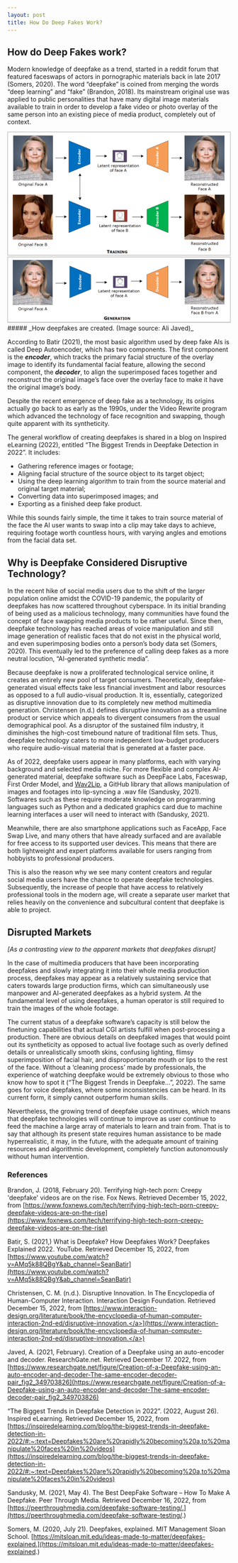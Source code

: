 ```yaml
---
layout: post
title: How Do Deep Fakes Work?
---
```


## How do Deep Fakes work?

Modern knowledge of deepfake as a trend, started in a reddit forum that featured faceswaps of actors in pornographic materials back in late 2017 (Somers, 2020). The word “deepfake” is coined from merging the words “deep learning” and “fake” (Brandon, 2018). Its mainstream original use was applied to public personalities that have many digital image materials available to train in order to develop a fake video or photo overlay of the same person into an existing piece of media product, completely out of context.

<img src="Creation-of-a-Deepfake-using-an-auto-encoder-and-decoder-The-same-encoder-decoder-pair.png">
#####                                 _How deepfakes are created. (Image source: Ali Javed)_

According to Batir (2021), the most basic algorithm used by deep fake AIs is called Deep Autoencoder, which has two components. The first component is the **_encoder_**, which tracks the primary facial structure of the overlay image to identify its fundamental facial feature, allowing the second component, the **_decoder_**, to align the superimposed faces together and reconstruct the original image’s face over the overlay face to make it have the original image’s body.
 
 Despite the recent emergence of deep fake as a technology, its origins actually go back to as early as the 1990s, under the Video Rewrite program which advanced the technology of face recognition and swapping, though quite apparent with its syntheticity.
 
The general workflow of creating deepfakes is shared in a blog on Inspired eLearning (2022), entitled “The Biggest Trends in Deepfake Detection in 2022”. It includes:
- Gathering reference images or footage;
- Aligning facial structure of the source object to its target object;
- Using the deep learning algorithm to train from the source material and original target material;
- Converting data into superimposed images; and
- Exporting as a finished deep fake product.
 
 While this sounds fairly simple, the time it takes to train source material of the face the AI user wants to swap into a clip may take days to achieve, requiring footage worth countless hours, with varying angles and emotions from the facial data set.
 
## Why is Deepfake Considered Disruptive Technology?
 
In the recent hike of social media users due to the shift of the larger population online amidst the COVID-19 pandemic, the popularity of deepfakes has now scattered throughout cyberspace. In its initial branding of being used as a malicious technology, many communities have found the concept of face swapping media products to be rather useful. Since then, deepfake technology has reached areas of voice manipulation and still image generation of realistic faces that do not exist in the physical world, and even superimposing bodies onto a person’s body data set (Somers, 2020). This eventually led to the preference of calling deep fakes as a more neutral locution, “AI-generated synthetic media”.

Because deepfake is now a proliferated technological service online, it creates an entirely new pool of target consumers. Theoretically, deepfake-generated visual 
effects take less financial investment and labor resources as opposed to a full audio-visual production. It is, essentially, categorized as disruptive innovation due to its completely new method multimedia generation. Christensen (n.d.) defines disruptive innovation as a streamline product or service which appeals to divergent consumers from the usual demographical pool. As a disruptor of the sustained film industry, it diminishes the high-cost timebound nature of traditional film sets. Thus, deepfake technology caters to more independent low-budget producers who require audio-visual material that is generated at a faster pace.

As of 2022, deepfake users appear in many platforms, each with varying background and selected media niche. For more flexible and complex AI-generated material, deepfake software such as DeepFace Labs, Faceswap, First Order Model, and [Wav2Lip](https://github.com/Rudrabha/Wav2Lip), a GitHub library that allows manipulation 
of images and footages into lip-syncing a .wav file (Sandusky, 2021). Softwares such as these require moderate knowledge on programming languages such as Python and a dedicated graphics card due to machine learning interfaces a user will need to interact with (Sandusky, 2021).

Meanwhile, there are also smartphone applications such as FaceApp, Face Swap Live, and many others that have already surfaced and are available for free access to its supported user devices. This means that there are both lightweight and expert platforms available for users ranging from hobbyists to professional producers.

This is also the reason why we see many content creators and regular social media users have the chance to operate deepfake technologies. Subsequently, the increase of people that have access to relatively professional tools in the modern age, will create a separate user market that relies heavily on the convenience and subcultural content that deepfake is able to project.

## Disrupted Markets

*[As a contrasting view to the apparent markets that deepfakes disrupt]*

In the case of multimedia producers that have been incorporating deepfakes and slowly integrating it into their whole media production process, deepfakes may appear as a relatively sustaining service that caters towards large production firms, which can simultaneously use manpower and AI-generated deepfakes as a hybrid system. At the fundamental level of using deepfakes, a human operator is still required to train the images of the whole footage.

The current status of a deepfake software’s capacity is still below the finetuning capabilities that actual CGI artists fulfill when post-processing a production. There are obvious details on deepfaked images that would point out its syntheticity as opposed to actual live footage such as overly defined details or unrealistically smooth skins, confusing lighting, flimsy superimposition of facial hair, and disproportionate mouth or lips to the rest of the face. Without a ‘cleaning process’ made by professionals, the experience of watching deepfake would be extremely obvious to those who know how to spot it (“The Biggest Trends in Deepfake…”, 2022). The same goes for voice deepfakes, where some inconsistencies can be heard. In its current form, it simply cannot outperform human skills.

Nevertheless, the growing trend of deepfake usage continues, which means that deepfake technologies will continue to improve as user continue to feed the machine a large array of materials to learn and train from. That is to say that although its present state requires human assistance to be made hyperrealistic, it may, in the future, with the adequate amount of training resources and algorithmic development, completely function autonomously without human intervention.

### References

Brandon, J. (2018, February 20). Terrifying high-tech porn: Creepy 'deepfake' videos are on the rise. Fox News. Retrieved December 15, 2022, from [https://www.foxnews.com/tech/terrifying-high-tech-porn-creepy-deepfake-videos-are-on-the-rise](https://www.foxnews.com/tech/terrifying-high-tech-porn-creepy-deepfake-videos-are-on-the-rise)

Batir, S. (2021,) What is Deepfake? How Deepfakes Work? Deepfakes Explained 2022. YouTube. Retrieved December 15, 2022, from [https://www.youtube.com/watch?v=AMq5k88QBgY&ab_channel=SeanBatir](https://www.youtube.com/watch?v=AMq5k88QBgY&ab_channel=SeanBatir)

Christensen, C. M. (n.d.). Disruptive Innovation. In The Encyclopedia of Human-Computer Interaction. Interaction Design Foundation. Retrieved December 15, 2022, from [https://www.interaction-design.org/literature/book/the-encyclopedia-of-human-computer-interaction-2nd-ed/disruptive-innovation.</a>](https://www.interaction-design.org/literature/book/the-encyclopedia-of-human-computer-interaction-2nd-ed/disruptive-innovation.</a>)

Javed, A. (2021, February). Creation of a Deepfake using an auto-encoder and decoder. ResearchGate.net. Retrieved December 17. 2022, from [https://www.researchgate.net/figure/Creation-of-a-Deepfake-using-an-auto-encoder-and-decoder-The-same-encoder-decoder-pair_fig2_349703826](https://www.researchgate.net/figure/Creation-of-a-Deepfake-using-an-auto-encoder-and-decoder-The-same-encoder-decoder-pair_fig2_349703826)

“The Biggest Trends in Deepfake Detection in 2022”. (2022, August 26). Inspired eLearning. Retrieved December 15, 2022, from [https://inspiredelearning.com/blog/the-biggest-trends-in-deepfake-detection-in-2022/#:~:text=Deepfakes%20are%20rapidly%20becoming%20a,to%20manipulate%20faces%20in%20videos](https://inspiredelearning.com/blog/the-biggest-trends-in-deepfake-detection-in-2022/#:~:text=Deepfakes%20are%20rapidly%20becoming%20a,to%20manipulate%20faces%20in%20videos)

Sandusky, M. (2021, May 4). The Best DeepFake Software – How To Make A Deepfake. Peer Through Media. Retrieved December 16, 2022, from [https://peerthroughmedia.com/deepfake-software-testing/.](https://peerthroughmedia.com/deepfake-software-testing/.)

Somers, M. (2020, July 21). Deepfakes, explained. MIT Management Sloan School. [https://mitsloan.mit.edu/ideas-made-to-matter/deepfakes-explained.](https://mitsloan.mit.edu/ideas-made-to-matter/deepfakes-explained.)
